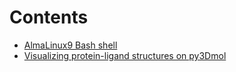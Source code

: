 # Contents

* [AlmaLinux9 Bash shell](bash_shell.md)
* [Visualizing protein-ligand structures on py3Dmol](StructuralBiology/README.md)


